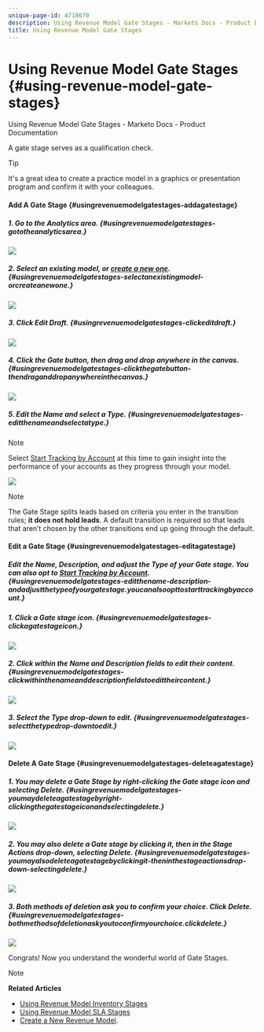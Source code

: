 ```yaml
---
unique-page-id: 4718670
description: Using Revenue Model Gate Stages - Marketo Docs - Product Documentation
title: Using Revenue Model Gate Stages
---
```


# Using Revenue Model Gate Stages {#using-revenue-model-gate-stages}

Using Revenue Model Gate Stages - Marketo Docs - Product Documentation

A gate stage serves as a qualification check.

>[!TIP]
>
>It's a great idea to create a practice model in a graphics or presentation program and confirm it with your colleagues.

#### Add A Gate Stage {#usingrevenuemodelgatestages-addagatestage}

##### 1. Go to the Analytics area. {#usingrevenuemodelgatestages-gototheanalyticsarea.}

![](assets/image2015-4-27-23-3a27-3a43.png)

##### 2. Select an existing model, or [create a new one](create-a-new-revenue-model.md). {#usingrevenuemodelgatestages-selectanexistingmodel-orcreateanewone.}

![](assets/image2015-4-27-15-3a6-3a30.png)

##### 3. Click Edit Draft. {#usingrevenuemodelgatestages-clickeditdraft.}

![](assets/image2015-4-27-12-3a10-3a49.png)

##### 4. Click the Gate button, then drag and drop anywhere in the canvas. {#usingrevenuemodelgatestages-clickthegatebutton-thendraganddropanywhereinthecanvas.}

![](assets/image2015-4-27-16-3a54-3a19.png)

##### 5. Edit the Name and select a Type. {#usingrevenuemodelgatestages-editthenameandselectatype.}

>[!NOTE]
>
>Select [Start Tracking by Account](start-tracking-by-account-in-the-revenue-modeler.md) at this time to gain insight into the performance of your accounts as they progress through your model.

![](assets/image2015-4-28-12-3a1-3a7.png)

>[!NOTE]
>
>The Gate Stage splits leads based on criteria you enter in the transition rules; **it does not hold leads**. A default transition is required so that leads that aren’t chosen by the other transitions end up going through the default.

#### Edit a Gate Stage {#usingrevenuemodelgatestages-editagatestage}

##### Edit the Name, Description, and adjust the Type of your Gate stage. You can also opt to [Start Tracking by Account](start-tracking-by-account-in-the-revenue-modeler.md). {#usingrevenuemodelgatestages-editthename-description-andadjustthetypeofyourgatestage.youcanalsoopttostarttrackingbyaccount.}

##### 1. Click a Gate stage icon. {#usingrevenuemodelgatestages-clickagatestageicon.}

![](assets/image2015-4-27-17-3a11-3a41.png)

##### 2. Click within the Name and Description fields to edit their content. {#usingrevenuemodelgatestages-clickwithinthenameanddescriptionfieldstoedittheircontent.}

![](assets/image2015-4-28-12-3a17-3a22.png)

##### 3. Select the Type drop-down to edit. {#usingrevenuemodelgatestages-selectthetypedrop-downtoedit.}

![](assets/image2015-4-27-17-3a14-3a7.png)

#### Delete A Gate Stage {#usingrevenuemodelgatestages-deleteagatestage}

##### 1. You may delete a Gate Stage by right-clicking the Gate stage icon and selecting Delete. {#usingrevenuemodelgatestages-youmaydeleteagatestagebyright-clickingthegatestageiconandselectingdelete.}

![](assets/image2015-4-28-12-3a30-3a19.png)

##### 2. You may also delete a Gate stage by clicking it, then in the Stage Actions drop-down, selecting Delete. {#usingrevenuemodelgatestages-youmayalsodeleteagatestagebyclickingit-theninthestageactionsdrop-down-selectingdelete.}

![](assets/image2015-4-28-12-3a56-3a28.png)

##### 3. Both methods of deletion ask you to confirm your choice. Click Delete. {#usingrevenuemodelgatestages-bothmethodsofdeletionaskyoutoconfirmyourchoice.clickdelete.}

![](assets/image2015-4-28-12-3a52-3a22.png)

Congrats! Now you understand the wonderful world of Gate Stages.

>[!NOTE]
>
>**Related Articles**
>
>* [Using Revenue Model Inventory Stages](using-revenue-model-inventory-stages.md)
>* [Using Revenue Model SLA Stages](using-revenue-model-sla-stages.md)
>* [Create a New Revenue Model](create-a-new-revenue-model.md).
>

